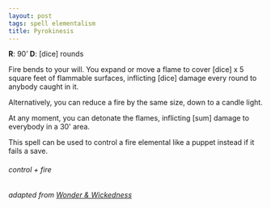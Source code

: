 ```yaml
---
layout: post
tags: spell elementalism
title: Pyrokinesis
---
```


**R**: 90’ 		**D**: [dice] rounds

Fire bends to your will. You expand or move a flame to cover [dice] x 5 square feet of flammable surfaces, inflicting [dice] damage every round to anybody caught in it.

Alternatively, you can reduce a fire by the same size, down to a candle light.

At any moment, you can detonate the flames, inflicting [sum] damage to everybody in a 30' area.

This spell can be used to control a fire elemental like a puppet instead if it fails a save.

###### control + fire
###### adapted from [Wonder & Wickedness](https://www.drivethrurpg.com/product/145647/Wonder--Wickedness)
